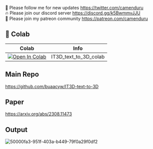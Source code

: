 🐣 Please follow me for new updates https://twitter.com/camenduru <br />
🔥 Please join our discord server https://discord.gg/k5BwmmvJJU <br />
🥳 Please join my patreon community https://patreon.com/camenduru <br />

## 🦒 Colab

| Colab | Info
| --- | --- |
[![Open In Colab](https://colab.research.google.com/assets/colab-badge.svg)](https://colab.research.google.com/github/camenduru/IT3D-text-to-3D-colab/blob/main/IT3D_text_to_3D_colab.ipynb) | IT3D_text_to_3D_colab

## Main Repo
https://github.com/buaacyw/IT3D-text-to-3D

## Paper
https://arxiv.org/abs/2308.11473

## Output

![50000fa3-951f-403a-b449-79f0a29f0df2](https://github.com/camenduru/IT3D-text-to-3D-colab/assets/54370274/d27fe851-4ed1-4988-af9a-cecd27221085)
